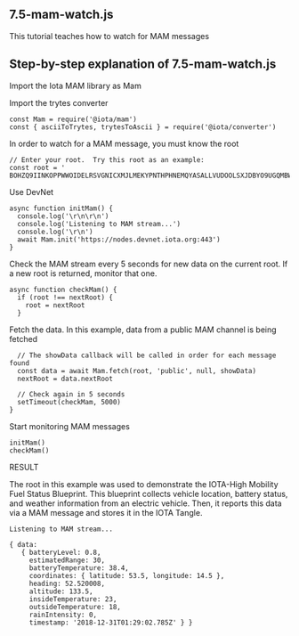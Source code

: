 ## 7.5-mam-watch.js

This tutorial teaches how to watch for MAM messages

## Step-by-step explanation of 7.5-mam-watch.js

Import the Iota MAM library as Mam

Import the trytes converter

```
const Mam = require('@iota/mam')
const { asciiToTrytes, trytesToAscii } = require('@iota/converter')
```

In order to watch for a MAM message, you must know the root

```
// Enter your root.  Try this root as an example:
const root = ' BOHZQ9IINKOPPWWOIDELRSVGNICXMJLMEKYPNTHPHNEMQYASALLVUDOOLSXJDBYO9UGQMBWEEHZPDCNZE'
```
Use DevNet

```
async function initMam() {
  console.log('\r\n\r\n')
  console.log('Listening to MAM stream...')
  console.log('\r\n')
  await Mam.init('https://nodes.devnet.iota.org:443')
}
```

Check the MAM stream every 5 seconds for new data on the current root.  If a new root is returned, monitor that one.

```
async function checkMam() {
  if (root !== nextRoot) {
    root = nextRoot
  }
```

Fetch the data.  In this example, data from a public MAM channel is being fetched

```
  // The showData callback will be called in order for each message found
  const data = await Mam.fetch(root, 'public', null, showData)
  nextRoot = data.nextRoot

  // Check again in 5 seconds
  setTimeout(checkMam, 5000)
}
```
Start monitoring MAM messages

```
initMam()
checkMam()
```

RESULT

The root in this example was used to demonstrate the IOTA-High Mobility Fuel Status Blueprint.  This blueprint collects vehicle location, battery status, and weather information from an electric vehicle.  Then, it reports this data via a MAM message and stores it in the IOTA Tangle.

```
Listening to MAM stream...

{ data: 
   { batteryLevel: 0.8,
     estimatedRange: 30,
     batteryTemperature: 38.4,
     coordinates: { latitude: 53.5, longitude: 14.5 },
     heading: 52.520008,
     altitude: 133.5,
     insideTemperature: 23,
     outsideTemperature: 18,
     rainIntensity: 0,
     timestamp: '2018-12-31T01:29:02.785Z' } }
```
